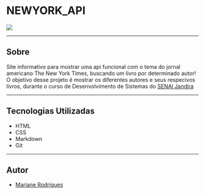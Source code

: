 # NEWYORK_API

![](./NewYork_capa.png)

---

## Sobre
Site informativo para mostrar uma api funcional com o tema do jornal americano The New York Times, buscando um livro por determinado autor! O objetivo desse projeto é mostrar os diferentes autores e seus respecivos livros, durante o curso de Desenvolvimento de Sistemas do [SENAI Jandira](https://sp.senai.br/unidade/jandira/)



---

## Tecnologias Utilizadas
- HTML
- CSS
- Markdown
- Git

---

## Autor
- [Mariane Rodrigues](https://www.linkedin.com/in/mariane-rodrigues-93a02a25b/)


